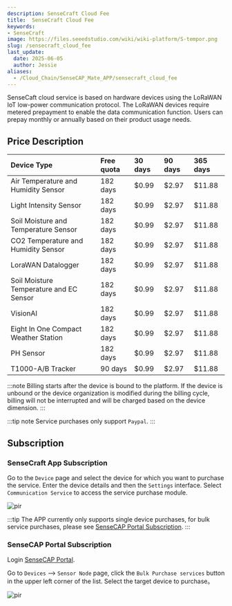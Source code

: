 ```yaml
---
description: SenseCraft Cloud Fee
title:  SenseCraft Cloud Fee
keywords:
- SenseCraft
image: https://files.seeedstudio.com/wiki/wiki-platform/S-tempor.png
slug: /sensecraft_cloud_fee
last_update:
  date: 2025-06-05
  author: Jessie
aliases:
  - /Cloud_Chain/SenseCAP_Mate_APP/sensecraft_cloud_fee
---
```





SenseCaft cloud service is based on hardware devices using the LoRaWAN IoT low-power communication protocol. The LoRaWAN devices require metered prepayment to enable the data communication function. Users can prepay monthly or annually based on their product usage needs.

## Price Description


|**Device Type**|**Free quota**|**30 days**|**90 days**|**365 days**|
| :- | :- | :- | :- | :- |
|Air Temperature and Humidity Sensor|182 days|$0.99|$2.97|$11.88|
|Light Intensity Sensor|182 days|$0.99|$2.97|$11.88|
|Soil Moisture and Temperature Sensor|182 days|$0.99|$2.97|$11.88|
|CO2 Temperature and Humidity Sensor|182 days|$0.99|$2.97|$11.88|
|LoraWAN Datalogger|182 days|$0.99|$2.97|$11.88|
|Soil Moisture Temperature and EC Sensor|182 days|$0.99|$2.97|$11.88|
|VisionAI|182 days|$0.99|$2.97|$11.88|
|Eight In One Compact Weather Station|182 days|$0.99|$2.97|$11.88|
|PH Sensor|182 days|$0.99|$2.97|$11.88|
|T1000-A/B Tracker|90 days|$0.99|$2.97|$11.88|

:::note
Billing starts after the device is bound to the platform. If the device is unbound or the device organization is modified during the billing cycle, billing will not be interrupted and will be charged based on the device dimension.
:::

:::tip note
Service purchases only support `Paypal`.
:::
## Subscription


### SenseCraft App Subscription

Go to the `Device` page and select the device for which you want to purchase the service. 
Enter the device details and then the `Settings` interface. Select `Communication Service` to access the service purchase module.

<p style={{textAlign: 'center'}}><img src="https://files.seeedstudio.com/wiki/sensecap_mate_app/fee_1.png" alt="pir" width={600} height="auto" /></p>



:::tip
The APP currently only supports single device purchases, for bulk service purchases, please see [SenseCAP Portal Subscription](https://wiki.seeedstudio.com/sensecraft_cloud_fee/#sensecap-portal-services-subscription).
:::



### SenseCAP Portal Subscription


Login [SenseCAP Portal](https://sensecap.seeed.cc).

Go to `Devices` —> `Sensor Node` page, click the `Bulk Purchase services` button in the upper left corner of the list. Select the target device to purchase。

<p style={{textAlign: 'center'}}><img src="https://files.seeedstudio.com/wiki/sensecap_mate_app/portal_fee_1.png" alt="pir" width={600} height="auto" /></p>


